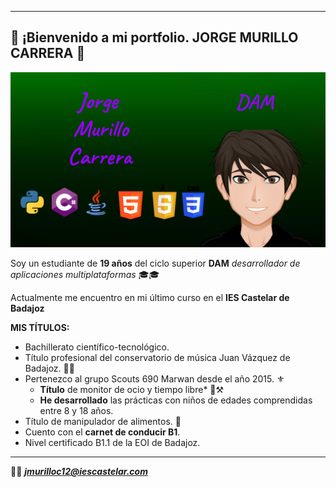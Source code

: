 ---
## 👾 ¡Bienvenido a mi portfolio.  JORGE MURILLO CARRERA  👾

![Imagen Principal](https://github.com/jorgemuri/jorgemuri/blob/main/.img/ImgPortfolio.png?raw=true)

Soy un estudiante de **19 años** del ciclo superior **DAM** *desarrollador de aplicaciones multiplataformas* 🎓🎓

Actualmente me encuentro en mi último curso en el **IES Castelar de Badajoz**

**MIS TÍTULOS:**

* Bachillerato científico-tecnológico.
* Título profesional del conservatorio de música Juan Vázquez de Badajoz. 🎹🎶
* Pertenezco al grupo Scouts 690 Marwan desde el año 2015. ⚜️
	- **Título** de monitor de ocio y tiempo libre* 👷⚒️
 	- **He desarrollado** las prácticas con niños de edades comprendidas entre 8 y 18 años.
* Título de manipulador de alimentos. 🥑
* Cuento con el **carnet de conducir B1**.
* Nivel certificado B1.1 de la EOI de Badajoz.

<hr>

📩📩 ***jmurilloc12@iescastelar.com***
